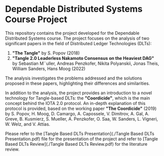 # Dependable Distributed Systems Course Project

This repository contains the project developed for the Dependable Distributed Systems course. The project focuses on the analysis of two significant papers in the field of Distributed Ledger Technologies (DLTs):

1. **"The Tangle"** by S. Popov (2018)
2. **"Tangle 2.0 Leaderless Nakamoto Consensus on the Heaviest DAG"** by Sebastian M¨uller, Andreas Penzkofer, Nikita Polyanskii, Jonas Theis, William Sanders, Hans Moog (2022)

The analysis investigates the problems addressed and the solutions proposed in these papers, highlighting their differences and similarities. 

In addition to the analysis, the project provides an introduction to a novel technology for Tangle-based DLTs: the **"Coordicide"**, which is the main concept behind the IOTA 2.0 protocol. An in-depth explanation of this protocol is provided, based on the working paper **"The Coordicide"** (2019) by S. Popov, H. Moog, D. Camargo, A. Capossele, V. Dimitrov, A. Gal, A. Greve, B. Kusmierz, S. Mueller, A. Penzkofer, O. Saa, W. Sanders, L. Vigneri, W. Welz, and V. Attias.

Please refer to the [Tangle Based DLTs Presentation](./Tangle Based DLTs Presentation.pdf) file for the presentation of the project and refer to [Tangle Based DLTs Review](./Tangle Based DLTs Review.pdf) for the literature review.


